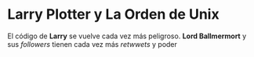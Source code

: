 # Larry Plotter y La Orden de Unix

El código de **Larry** se vuelve cada vez más peligroso.
**Lord Ballmermort** y sus *followers* tienen cada vez más *retwwets* y poder
